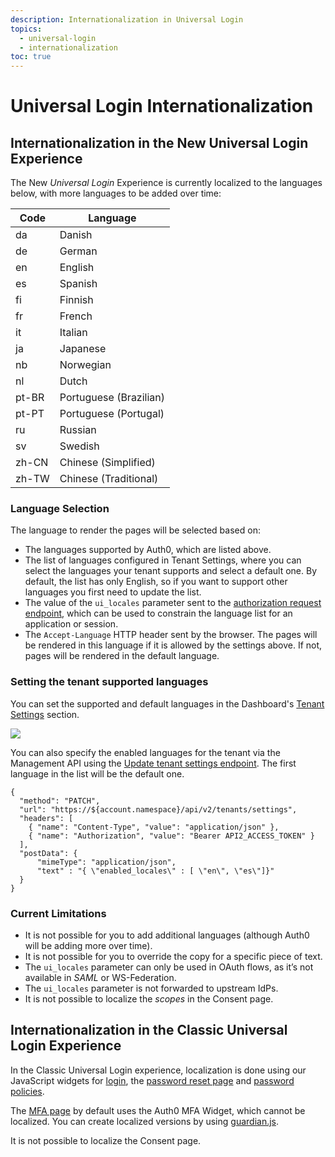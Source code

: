 ```yaml
---
description: Internationalization in Universal Login
topics:
  - universal-login
  - internationalization
toc: true
---
```

# Universal Login Internationalization

## Internationalization in the New Universal Login Experience

The New <dfn data-key="universal-login">Universal Login</dfn> Experience is currently localized to the languages below, with more languages to be added over time:

| Code   | Language  |
|--------|-----------|
| da     | Danish    |
| de     | German    |
| en     | English   |
| es     | Spanish   |
| fi     | Finnish   |
| fr     | French    |
| it     | Italian   |
| ja     | Japanese  |
| nb     | Norwegian |
| nl     | Dutch     |
| pt-BR  | Portuguese (Brazilian)|
| pt-PT  | Portuguese (Portugal) |
| ru     | Russian   |
| sv     | Swedish   |
| zh-CN  | Chinese (Simplified)  |
| zh-TW  | Chinese (Traditional) |

### Language Selection

The language to render the pages will be selected based on:

- The languages supported by Auth0, which are listed above.
- The list of languages configured in Tenant Settings, where you can select the languages your tenant supports and select a default one. By default, the list has only English, so if you want to support other languages you first need to update the list.
- The value of the `ui_locales` parameter sent to the [authorization request endpoint](https://openid.net/specs/openid-connect-core-1_0.html#AuthRequest), which can be used to constrain the language list for an application or session.
- The `Accept-Language` HTTP header sent by the browser. The pages will be rendered in this language if it is allowed by the settings above. If not, pages will be rendered in the default language.

### Setting the tenant supported languages

You can set the supported and default languages in the Dashboard's [Tenant Settings](${manage_url}/#/tenant) section.

![](/media/articles/universal-login/languages.png)

You can also specify the enabled languages for the tenant via the Management API using the [Update tenant settings endpoint](/api/management/v2#!/Tenants/patch_settings). The first language in the list will be the default one.

```har
{
  "method": "PATCH",
  "url": "https://${account.namespace}/api/v2/tenants/settings",
  "headers": [
    { "name": "Content-Type", "value": "application/json" },
    { "name": "Authorization", "value": "Bearer API2_ACCESS_TOKEN" }
  ],
  "postData": {
      "mimeType": "application/json",
      "text" : "{ \"enabled_locales\" : [ \"en\", \"es\"]}"
  }
}
```

### Current Limitations

- It is not possible for you to add additional languages (although Auth0 will be adding more over time).
- It is not possible for you to override the copy for a specific piece of text.
- The `ui_locales` parameter can only be used in OAuth flows, as it’s not available in <dfn data-key="security-assertion-markup-language">SAML</dfn> or WS-Federation.
- The `ui_locales` parameter is not forwarded to upstream IdPs.
- It is not possible to localize the <dfn data-key="scope">scopes</dfn> in the Consent page.

## Internationalization in the Classic Universal Login Experience

In the Classic Universal Login experience, localization is done using our JavaScript widgets for [login](/libraries/lock/v11/i18n), the [password reset page](/universal-login/password-reset) and [password policies](/i18n/password-options). 

The [MFA page](/universal-login/multifactor-authentication) by default uses the Auth0 MFA Widget, which cannot be localized. You can create localized versions by using [guardian.js](https://github.com/auth0/auth0-guardian.js).

It is not possible to localize the Consent page.
